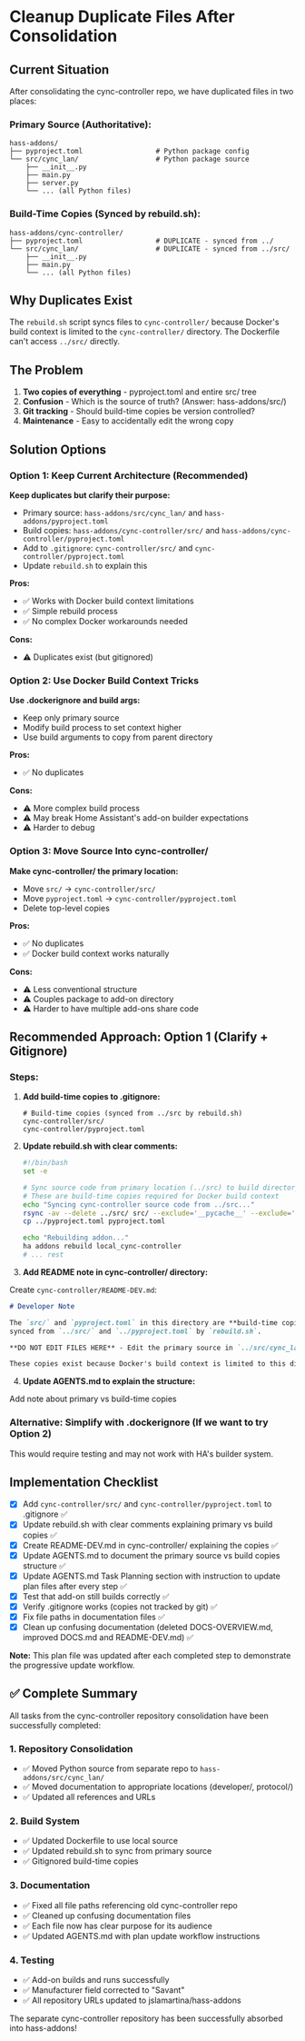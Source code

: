 <!-- 064fc85a-f42a-4957-a0fb-6fe899fde1ac 619cd7b8-2b1f-4fed-87d2-76d3b4b4e4b6 -->
# Cleanup Duplicate Files After Consolidation

## Current Situation

After consolidating the cync-controller repo, we have duplicated files in two places:

### Primary Source (Authoritative):

```
hass-addons/
├── pyproject.toml                  # Python package config
└── src/cync_lan/                   # Python package source
    ├── __init__.py
    ├── main.py
    ├── server.py
    └── ... (all Python files)
```

### Build-Time Copies (Synced by rebuild.sh):

```
hass-addons/cync-controller/
├── pyproject.toml                  # DUPLICATE - synced from ../
└── src/cync_lan/                   # DUPLICATE - synced from ../src/
    ├── __init__.py
    ├── main.py
    └── ... (all Python files)
```

## Why Duplicates Exist

The `rebuild.sh` script syncs files to `cync-controller/` because Docker's build context is limited to the `cync-controller/` directory. The Dockerfile can't access `../src/` directly.

## The Problem

1. **Two copies of everything** - pyproject.toml and entire src/ tree
2. **Confusion** - Which is the source of truth? (Answer: hass-addons/src/)
3. **Git tracking** - Should build-time copies be version controlled?
4. **Maintenance** - Easy to accidentally edit the wrong copy

## Solution Options

### Option 1: Keep Current Architecture (Recommended)

**Keep duplicates but clarify their purpose:**

- Primary source: `hass-addons/src/cync_lan/` and `hass-addons/pyproject.toml`
- Build copies: `hass-addons/cync-controller/src/` and `hass-addons/cync-controller/pyproject.toml`
- Add to `.gitignore`: `cync-controller/src/` and `cync-controller/pyproject.toml`
- Update `rebuild.sh` to explain this

**Pros:**

- ✅ Works with Docker build context limitations
- ✅ Simple rebuild process
- ✅ No complex Docker workarounds needed

**Cons:**

- ⚠️ Duplicates exist (but gitignored)

### Option 2: Use Docker Build Context Tricks

**Use .dockerignore and build args:**

- Keep only primary source
- Modify build process to set context higher
- Use build arguments to copy from parent directory

**Pros:**

- ✅ No duplicates

**Cons:**

- ⚠️ More complex build process
- ⚠️ May break Home Assistant's add-on builder expectations
- ⚠️ Harder to debug

### Option 3: Move Source Into cync-controller/

**Make cync-controller/ the primary location:**

- Move `src/` → `cync-controller/src/`
- Move `pyproject.toml` → `cync-controller/pyproject.toml`
- Delete top-level copies

**Pros:**

- ✅ No duplicates
- ✅ Docker build context works naturally

**Cons:**

- ⚠️ Less conventional structure
- ⚠️ Couples package to add-on directory
- ⚠️ Harder to have multiple add-ons share code

## Recommended Approach: Option 1 (Clarify + Gitignore)

### Steps:

1. **Add build-time copies to .gitignore:**
   ```gitignore
   # Build-time copies (synced from ../src by rebuild.sh)
   cync-controller/src/
   cync-controller/pyproject.toml
   ```

2. **Update rebuild.sh with clear comments:**
   ```bash
   #!/bin/bash
   set -e

   # Sync source code from primary location (../src) to build directory
   # These are build-time copies required for Docker build context
   echo "Syncing cync-controller source code from ../src..."
   rsync -av --delete ../src/ src/ --exclude='__pycache__' --exclude='*.pyc'
   cp ../pyproject.toml pyproject.toml

   echo "Rebuilding addon..."
   ha addons rebuild local_cync-controller
   # ... rest
   ```

3. **Add README note in cync-controller/ directory:**

Create `cync-controller/README-DEV.md`:

   ```markdown
   # Developer Note

   The `src/` and `pyproject.toml` in this directory are **build-time copies**
   synced from `../src/` and `../pyproject.toml` by `rebuild.sh`.

   **DO NOT EDIT FILES HERE** - Edit the primary source in `../src/cync_lan/` instead.

   These copies exist because Docker's build context is limited to this directory.
   ```

4. **Update AGENTS.md to explain the structure:**

Add note about primary vs build-time copies

### Alternative: Simplify with .dockerignore (If we want to try Option 2)

This would require testing and may not work with HA's builder system.

## Implementation Checklist

- [x] Add `cync-controller/src/` and `cync-controller/pyproject.toml` to .gitignore ✅
- [x] Update rebuild.sh with clear comments explaining primary vs build copies ✅
- [x] Create README-DEV.md in cync-controller/ explaining the copies ✅
- [x] Update AGENTS.md to document the primary source vs build copies structure ✅
- [x] Update AGENTS.md Task Planning section with instruction to update plan files after every step ✅
- [x] Test that add-on still builds correctly ✅
- [x] Verify .gitignore works (copies not tracked by git) ✅
- [x] Fix file paths in documentation files ✅
- [x] Clean up confusing documentation (deleted DOCS-OVERVIEW.md, improved DOCS.md and README-DEV.md) ✅

**Note:** This plan file was updated after each completed step to demonstrate the progressive update workflow.

## ✅ Complete Summary

All tasks from the cync-controller repository consolidation have been successfully completed:

### 1. Repository Consolidation
- ✅ Moved Python source from separate repo to `hass-addons/src/cync_lan/`
- ✅ Moved documentation to appropriate locations (developer/, protocol/)
- ✅ Updated all references and URLs

### 2. Build System
- ✅ Updated Dockerfile to use local source
- ✅ Updated rebuild.sh to sync from primary source
- ✅ Gitignored build-time copies

### 3. Documentation
- ✅ Fixed all file paths referencing old cync-controller repo
- ✅ Cleaned up confusing documentation files
- ✅ Each file now has clear purpose for its audience
- ✅ Updated AGENTS.md with plan update workflow instructions

### 4. Testing
- ✅ Add-on builds and runs successfully
- ✅ Manufacturer field corrected to "Savant"
- ✅ All repository URLs updated to jslamartina/hass-addons

The separate cync-controller repository has been successfully absorbed into hass-addons!